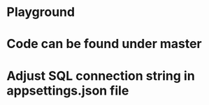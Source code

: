 # Playground
# Code can be found under master 
# Adjust SQL connection string in appsettings.json file
